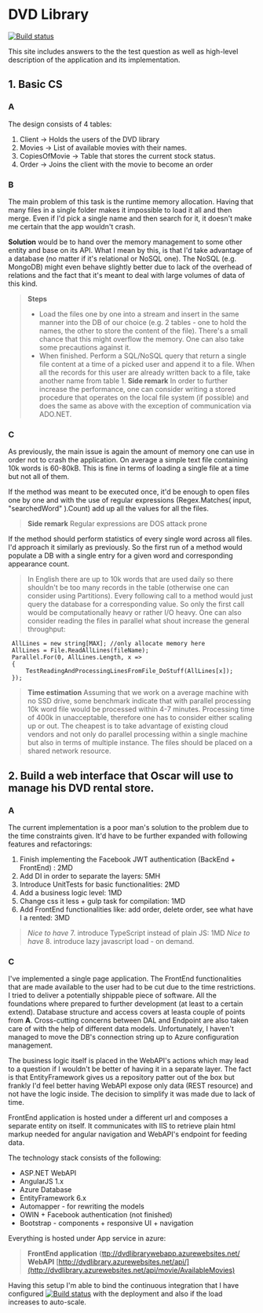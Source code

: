 # DVD Library
[![Build status](https://ci.appveyor.com/api/projects/status/x7pr6aw8un4558i1?svg=true)](https://ci.appveyor.com/project/dwlodarz/dvdlibrary)

This site includes answers to the the test question as well as high-level description of the application and its implementation.

## 1. Basic CS

### A
The design consists of 4 tables:
1. Client -> Holds the users of the DVD library
2. Movies -> List of available movies with their names.
3. CopiesOfMovie -> Table that stores the current stock status.
4. Order -> Joins the client with the movie to become an order

### B
The main problem of this task is the runtime memory allocation. Having that many files in a single folder makes it impossible to load it all and then merge. 
Even if I'd pick a single name and then search for it, it doesn't make me certain that the app wouldn't crash.

**Solution** would be to hand over the memory management to some other entity and base on its API. What I mean by this, is that I'd take advantage of
a database (no matter if it's relational or NoSQL one). The NoSQL (e.g. MongoDB) might even behave slightly better due to lack of the overhead of relations and the fact
that it's meant to deal with large volumes of data of this kind.

> **Steps**
> - Load the files one by one into a stream and insert in the same manner into the DB of our choice (e.g. 2 tables - one to hold the names, the other to store the content of the file).
>    There's a small chance that this might overflow the memory. One can also take some precautions against it.
> - When finished. Perform a SQL/NoSQL query that return a single file content at a time of a picked user and append it to a file. When all the records for this user are already 
>	 written back to a file, take another name from table 1.
> **Side remark**
> In order to further increase the performance, one can consider writing a stored procedure that operates on the local file system (if possible) and does the same as above
> with the exception of communication via ADO.NET.

### C
As previously, the main issue is again the amount of memory one can use in order not to crash the application. On average a simple text file containing 10k words is 60-80kB. 
This is fine in terms of loading a single file at a time but not all of them.

If the method was meant to be executed once, it'd be enough to open files one by one and with the use of regular expressions (Regex.Matches( input,  "searchedWord" ).Count) add up 
all the values for all the files. 
> **Side remark**
> Regular expressions are DOS attack prone

If the method should perform statistics of every single word across all files. I'd approach it similarly as previously. So the first run of a method would populate a DB with
a single entry for a given word and corresponding appearance count. 
> In English there are up to 10k words that are used daily so there shouldn't be too many records in the table (otherwise one can consider using Partitions).
Every following call to a method would just query the database for a corresponding value. So only the first call would be computationally heavy or rather I/O heavy. 
One can also consider reading the files in parallel what shout increase the general throughput:

```
 AllLines = new string[MAX]; //only allocate memory here
 AllLines = File.ReadAllLines(fileName);
 Parallel.For(0, AllLines.Length, x =>
 {
     TestReadingAndProcessingLinesFromFile_DoStuff(AllLines[x]);
 });
```

> **Time estimation**
> Assuming that we work on a average machine with no SSD drive, some benchmark indicate that with parallel processing 10k word file would be processed within 4-7 minutes. Processing
> time of 400k in unacceptable, therefore one has to consider either scaling up or out. The cheapest is to take advantage of existing cloud vendors and not only do parallel processing
> within a single machine but also in terms of multiple instance. The files should be placed on a shared network resource.

## 2. Build a web interface that Oscar will use to manage his DVD rental store.

### A
The current implementation is a poor man's solution to the problem due to the time constraints given. It'd have to be further expanded with following features and refactorings:
1. Finish implementing the Facebook JWT authentication (BackEnd + FrontEnd) : 2MD
2. Add DI in order to separate the layers: 5MH
3. Introduce UnitTests for basic functionalities: 2MD
4. Add a business logic level: 1MD
5. Change css it less + gulp task for compilation: 1MD
6. Add FrontEnd functionalities like: add order, delete order, see what have I a rented: 3MD
> *Nice to have* 7. introduce TypeScript instead of plain JS: 1MD
> *Nice to have* 8. introduce lazy javascript load - on demand.

### C
I've implemented a single page application. The FrontEnd functionalities that are made available to the user had to be cut due to the time restrictions. I tried to deliver
a potentially shippable piece of software. All the foundations where prepared to further development (at least to a certain extend). 
Database structure and access covers at leasta couple of points from **A**. Cross-cutting concerns between DAL and Endpoint are also taken care of with the help of different
data models. Unfortunately, I haven't managed to move the DB's connection string up to Azure configuration management.

The business logic itself is placed in the WebAPI's actions which may lead to a question if I wouldn't be better of having it in a separate layer. The fact is that EntityFramework gives
us a repository patter out of the box but frankly I'd feel better having WebAPI expose only data (REST resource) and not have the logic inside. The decision to simplify it was
made due to lack of time. 

FrontEnd application is hosted under a different url and composes a separate entity on itself. It communicates with IIS to retrieve plain html markup needed for angular navigation and
WebAPI's endpoint for feeding data.

The technology stack consists of the following:

- ASP.NET WebAPI
- AngularJS 1.x
- Azure Database
- EntityFramework 6.x
- Automapper - for rewriting the models
- OWIN + Facebook authentication (not finished)
- Bootstrap - components + responsive UI + navigation

Everything is hosted under App service in azure:
> **FrontEnd application** {[ttp://dvdlibrarywebapp.azurewebsites.net/](http://dvdlibrarywebapp.azurewebsites.net/)
> **WebAPI** [http://dvdlibrary.azurewebsites.net/api/](http://dvdlibrary.azurewebsites.net/api/movie/AvailableMovies)

Having this setup I'm able to bind the continuous integration that I have configured [![Build status](https://ci.appveyor.com/api/projects/status/x7pr6aw8un4558i1?svg=true)](https://ci.appveyor.com/project/dwlodarz/dvdlibrary)
with the deployment and also if the load increases to auto-scale.
